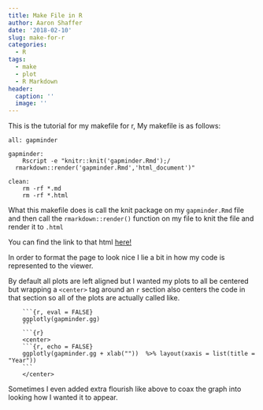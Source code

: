 ```yaml
---
title: Make File in R
author: Aaron Shaffer
date: '2018-02-10'
slug: make-for-r
categories:
  - R
tags:
  - make
  - plot
  - R Markdown
header:
  caption: ''
  image: ''
---
```


This is the tutorial for my makefile for r, My makefile is as follows:

```{r}
all: gapminder

gapminder:
	Rscript -e "knitr::knit('gapminder.Rmd');/
  rmarkdown::render('gapminder.Rmd','html_document')"

clean:
	rm -rf *.md
	rm -rf *.html
```
What this makefile does is call the knit package on my `gapminder.Rmd` file and then call the `rmarkdown::render()` function on my file to knit the file and render it to `.html`

You can find the link to that html [here!](./assignment1/gapminder.html)


In order to format the page to look nice I lie a bit in how my code is represented to the viewer.

By default all plots are left aligned but I wanted my plots to all be centered but wrapping a `<center>` tag around an `r` section also centers the code in that section so all of the plots are actually called like.

```{r}
    ```{r, eval = FALSE}
    ggplotly(gapminder.gg)
    ```
    ```{r}
    <center>
    ```{r, echo = FALSE}
    ggplotly(gapminder.gg + xlab(""))  %>% layout(xaxis = list(title = "Year"))
    ```
    </center>
```

Sometimes I even added extra flourish like above to coax the graph into looking how I wanted it to appear.
